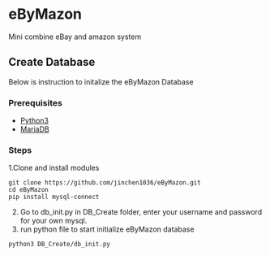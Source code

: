 # eByMazon
Mini combine eBay and amazon system

## Create Database
Below is instruction to initalize the eByMazon Database

### Prerequisites
- [Python3](https://www.python.org/downloads/)
- [MariaDB](https://mariadb.org/)

### Steps
1.Clone and install modules
```
git clone https://github.com/jinchen1036/eByMazon.git
cd eByMazon
pip install mysql-connect 
```

2. Go to db_init.py in DB_Create folder, enter your username and password for your own mysql. 
3. run python file to start initialize eByMazon database
```
python3 DB_Create/db_init.py
```
